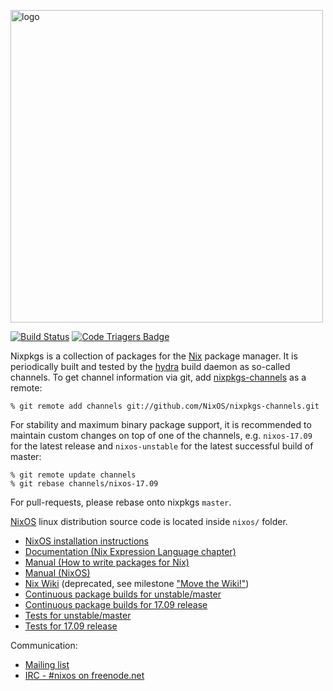 [<img src="http://nixos.org/logo/nixos-hires.png" width="500px" alt="logo" />](https://nixos.org/nixos)

[![Build Status](https://travis-ci.org/NixOS/nixpkgs.svg?branch=master)](https://travis-ci.org/NixOS/nixpkgs)
[![Code Triagers Badge](https://www.codetriage.com/nixos/nixpkgs/badges/users.svg)](https://www.codetriage.com/nixos/nixpkgs)

Nixpkgs is a collection of packages for the [Nix](https://nixos.org/nix/) package
manager. It is periodically built and tested by the [hydra](http://hydra.nixos.org/)
build daemon as so-called channels. To get channel information via git, add
[nixpkgs-channels](https://github.com/NixOS/nixpkgs-channels.git) as a remote:

```
% git remote add channels git://github.com/NixOS/nixpkgs-channels.git
```

For stability and maximum binary package support, it is recommended to maintain
custom changes on top of one of the channels, e.g. `nixos-17.09` for the latest
release and `nixos-unstable` for the latest successful build of master:

```
% git remote update channels
% git rebase channels/nixos-17.09
```

For pull-requests, please rebase onto nixpkgs `master`.

[NixOS](https://nixos.org/nixos/) linux distribution source code is located inside
`nixos/` folder.

* [NixOS installation instructions](https://nixos.org/nixos/manual/#ch-installation)
* [Documentation (Nix Expression Language chapter)](https://nixos.org/nix/manual/#ch-expression-language)
* [Manual (How to write packages for Nix)](https://nixos.org/nixpkgs/manual/)
* [Manual (NixOS)](https://nixos.org/nixos/manual/)
* [Nix Wiki](https://nixos.org/wiki/) (deprecated, see milestone ["Move the Wiki!"](https://github.com/NixOS/nixpkgs/issues?q=is%3Aopen+is%3Aissue+milestone%3A%22Move+the+wiki%21%22))
* [Continuous package builds for unstable/master](https://hydra.nixos.org/jobset/nixos/trunk-combined)
* [Continuous package builds for 17.09 release](https://hydra.nixos.org/jobset/nixos/release-17.09)
* [Tests for unstable/master](https://hydra.nixos.org/job/nixos/trunk-combined/tested#tabs-constituents)
* [Tests for 17.09 release](https://hydra.nixos.org/job/nixos/release-17.09/tested#tabs-constituents)

Communication:

* [Mailing list](https://groups.google.com/forum/#!forum/nix-devel)
* [IRC - #nixos on freenode.net](irc://irc.freenode.net/#nixos)
